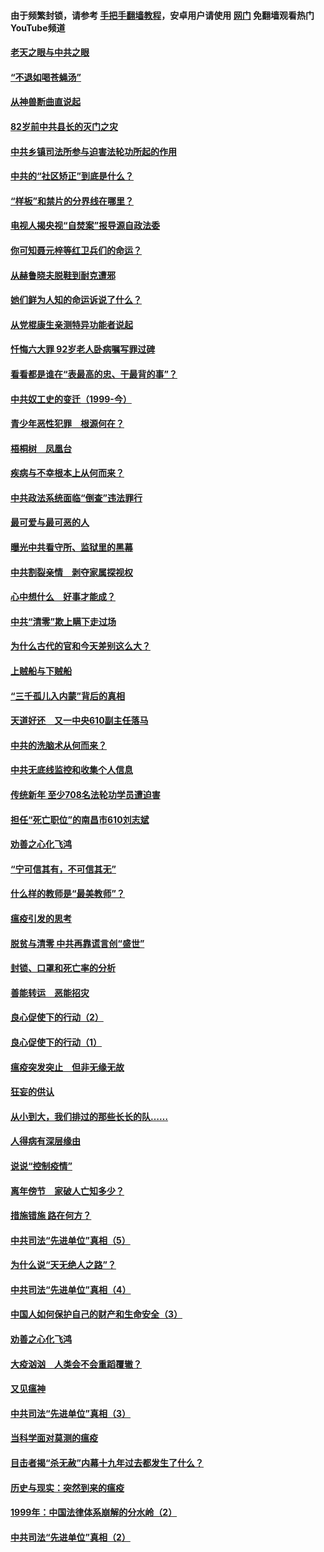#### 由于频繁封锁，请参考 [手把手翻墙教程](https://github.com/gfw-breaker/guides/wiki/)，安卓用户请使用 [网门](https://github.com/gfw-breaker/nogfw/blob/master/dl.md?t=04152001) 免翻墙观看热门YouTube频道 

#### [老天之眼与中共之眼](../pages/19/423378.md?t=04152001) 

#### [“不退如喝苍蝇汤”](../pages/19/423287.md?t=04152001) 

#### [从神兽断曲直说起](../pages/19/423201.md?t=04152001) 

#### [82岁前中共县长的灭门之灾](../pages/19/423055.md?t=04152001) 

#### [中共乡镇司法所参与迫害法轮功所起的作用](../pages/19/423064.md?t=04152001) 

#### [中共的“社区矫正”到底是什么？](../pages/19/422870.md?t=04152001) 

#### [“样板”和禁片的分界线在哪里？](../pages/19/422704.md?t=04152001) 

#### [电视人揭央视“自焚案”报导源自政法委](../pages/19/422770.md?t=04152001) 

#### [你可知聂元梓等红卫兵们的命运？](../pages/19/422848.md?t=04152001) 

#### [从赫鲁晓夫脱鞋到耐克遭邪](../pages/19/422826.md?t=04152001) 

#### [她们鲜为人知的命运诉说了什么？](../pages/19/422754.md?t=04152001) 

#### [从党棍康生亲测特异功能者说起](../pages/19/422657.md?t=04152001) 

#### [忏悔六大罪 92岁老人卧病嘱写罪过碑](../pages/19/422750.md?t=04152001) 

#### [看看都是谁在“表最高的忠、干最背的事”？](../pages/19/422703.md?t=04152001) 

#### [中共奴工史的变迁（1999-今）](../pages/19/422656.md?t=04152001) 

#### [青少年恶性犯罪　根源何在？](../pages/19/422449.md?t=04152001) 

#### [梧桐树　凤凰台](../pages/19/422442.md?t=04152001) 

#### [疾病与不幸根本上从何而来？](../pages/19/422438.md?t=04152001) 

#### [中共政法系统面临“倒查”违法罪行](../pages/19/422497.md?t=04152001) 

#### [最可爱与最可恶的人](../pages/19/422448.md?t=04152001) 

#### [曝光中共看守所、监狱里的黑幕](../pages/19/422390.md?t=04152001) 

#### [中共割裂亲情　剥夺家属探视权](../pages/19/422364.md?t=04152001) 

#### [心中想什么　好事才能成？](../pages/19/422318.md?t=04152001) 

#### [中共“清零”欺上瞒下走过场](../pages/19/422306.md?t=04152001) 

#### [为什么古代的官和今天差别这么大？](../pages/19/422228.md?t=04152001) 

#### [上贼船与下贼船](../pages/19/422276.md?t=04152001) 

#### [“三千孤儿入内蒙”背后的真相](../pages/19/422229.md?t=04152001) 

#### [天道好还　又一中央610副主任落马](../pages/19/422155.md?t=04152001) 

#### [中共的洗脑术从何而来？](../pages/19/422154.md?t=04152001) 

#### [中共无底线监控和收集个人信息](../pages/19/422039.md?t=04152001) 

#### [传统新年 至少708名法轮功学员遭迫害](../pages/19/421946.md?t=04152001) 

#### [担任“死亡职位”的南昌市610刘志斌](../pages/19/421957.md?t=04152001) 

#### [劝善之心化飞鸿](../pages/19/421164.md?t=04152001) 

#### [“宁可信其有，不可信其无”](../pages/19/421691.md?t=04152001) 

#### [什么样的教师是“最美教师”？](../pages/19/421755.md?t=04152001) 

#### [瘟疫引发的思考](../pages/19/421594.md?t=04152001) 

#### [脱贫与清零 中共再靠谎言创“盛世”](../pages/19/421590.md?t=04152001) 

#### [封锁、口罩和死亡率的分析](../pages/19/421495.md?t=04152001) 

#### [善能转运　恶能招灾](../pages/19/421334.md?t=04152001) 

#### [良心促使下的行动（2）](../pages/19/421361.md?t=04152001) 

#### [良心促使下的行动（1）](../pages/19/421302.md?t=04152001) 

#### [瘟疫突发突止　但非无缘无故](../pages/19/421281.md?t=04152001) 

#### [狂妄的供认](../pages/19/421199.md?t=04152001) 

#### [从小到大，我们排过的那些长长的队……](../pages/19/421243.md?t=04152001) 

#### [人得病有深层缘由](../pages/19/420864.md?t=04152001) 

#### [说说“控制疫情”](../pages/19/420831.md?t=04152001) 

#### [离年傍节　家破人亡知多少？](../pages/19/420563.md?t=04152001) 

#### [措施错施  路在何方？](../pages/19/420076.md?t=04152001) 

#### [中共司法“先进单位”真相（5）](../pages/19/419453.md?t=04152001) 

#### [为什么说“天无绝人之路”？](../pages/19/419618.md?t=04152001) 

#### [中共司法“先进单位”真相（4）](../pages/19/419452.md?t=04152001) 

#### [中国人如何保护自己的财产和生命安全（3）](../pages/19/419405.md?t=04152001) 

#### [劝善之心化飞鸿](../pages/19/418758.md?t=04152001) 

#### [大疫汹汹　人类会不会重蹈覆辙？](../pages/19/419691.md?t=04152001) 

#### [又见瘟神](../pages/19/419225.md?t=04152001) 

#### [中共司法“先进单位”真相（3）](../pages/19/419451.md?t=04152001) 

#### [当科学面对莫测的瘟疫](../pages/19/419625.md?t=04152001) 

#### [目击者揭“杀无赦”内幕十九年过去都发生了什么？](../pages/19/419617.md?t=04152001) 

#### [历史与现实：突然到来的瘟疫](../pages/19/419619.md?t=04152001) 

#### [1999年：中国法律体系崩解的分水岭（2）](../pages/19/419455.md?t=04152001) 

#### [中共司法“先进单位”真相（2）](../pages/19/419450.md?t=04152001) 

